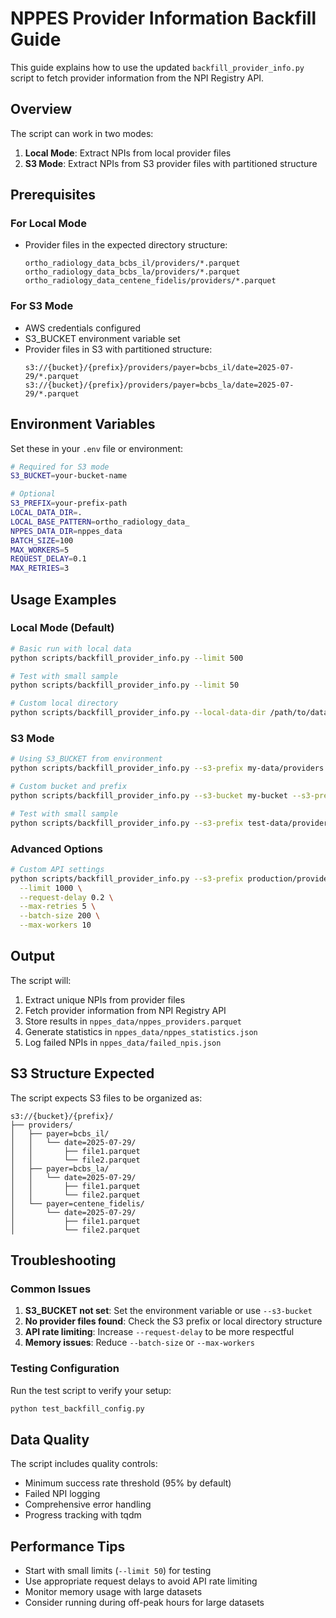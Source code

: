 # NPPES Provider Information Backfill Guide

This guide explains how to use the updated `backfill_provider_info.py` script to fetch provider information from the NPI Registry API.

## Overview

The script can work in two modes:
1. **Local Mode**: Extract NPIs from local provider files
2. **S3 Mode**: Extract NPIs from S3 provider files with partitioned structure

## Prerequisites

### For Local Mode
- Provider files in the expected directory structure:
  ```
  ortho_radiology_data_bcbs_il/providers/*.parquet
  ortho_radiology_data_bcbs_la/providers/*.parquet
  ortho_radiology_data_centene_fidelis/providers/*.parquet
  ```

### For S3 Mode
- AWS credentials configured
- S3_BUCKET environment variable set
- Provider files in S3 with partitioned structure:
  ```
  s3://{bucket}/{prefix}/providers/payer=bcbs_il/date=2025-07-29/*.parquet
  s3://{bucket}/{prefix}/providers/payer=bcbs_la/date=2025-07-29/*.parquet
  ```

## Environment Variables

Set these in your `.env` file or environment:

```bash
# Required for S3 mode
S3_BUCKET=your-bucket-name

# Optional
S3_PREFIX=your-prefix-path
LOCAL_DATA_DIR=.
LOCAL_BASE_PATTERN=ortho_radiology_data_
NPPES_DATA_DIR=nppes_data
BATCH_SIZE=100
MAX_WORKERS=5
REQUEST_DELAY=0.1
MAX_RETRIES=3
```

## Usage Examples

### Local Mode (Default)

```bash
# Basic run with local data
python scripts/backfill_provider_info.py --limit 500

# Test with small sample
python scripts/backfill_provider_info.py --limit 50

# Custom local directory
python scripts/backfill_provider_info.py --local-data-dir /path/to/data --limit 100
```

### S3 Mode

```bash
# Using S3_BUCKET from environment
python scripts/backfill_provider_info.py --s3-prefix my-data/providers --limit 500

# Custom bucket and prefix
python scripts/backfill_provider_info.py --s3-bucket my-bucket --s3-prefix my-data/providers --limit 500

# Test with small sample
python scripts/backfill_provider_info.py --s3-prefix test-data/providers --limit 50
```

### Advanced Options

```bash
# Custom API settings
python scripts/backfill_provider_info.py --s3-prefix production/providers \
  --limit 1000 \
  --request-delay 0.2 \
  --max-retries 5 \
  --batch-size 200 \
  --max-workers 10
```

## Output

The script will:
1. Extract unique NPIs from provider files
2. Fetch provider information from NPI Registry API
3. Store results in `nppes_data/nppes_providers.parquet`
4. Generate statistics in `nppes_data/nppes_statistics.json`
5. Log failed NPIs in `nppes_data/failed_npis.json`

## S3 Structure Expected

The script expects S3 files to be organized as:
```
s3://{bucket}/{prefix}/
├── providers/
│   ├── payer=bcbs_il/
│   │   └── date=2025-07-29/
│   │       ├── file1.parquet
│   │       └── file2.parquet
│   ├── payer=bcbs_la/
│   │   └── date=2025-07-29/
│   │       ├── file1.parquet
│   │       └── file2.parquet
│   └── payer=centene_fidelis/
│       └── date=2025-07-29/
│           ├── file1.parquet
│           └── file2.parquet
```

## Troubleshooting

### Common Issues

1. **S3_BUCKET not set**: Set the environment variable or use `--s3-bucket`
2. **No provider files found**: Check the S3 prefix or local directory structure
3. **API rate limiting**: Increase `--request-delay` to be more respectful
4. **Memory issues**: Reduce `--batch-size` or `--max-workers`

### Testing Configuration

Run the test script to verify your setup:
```bash
python test_backfill_config.py
```

## Data Quality

The script includes quality controls:
- Minimum success rate threshold (95% by default)
- Failed NPI logging
- Comprehensive error handling
- Progress tracking with tqdm

## Performance Tips

- Start with small limits (`--limit 50`) for testing
- Use appropriate request delays to avoid API rate limiting
- Monitor memory usage with large datasets
- Consider running during off-peak hours for large datasets 